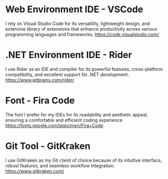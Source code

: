 # Web Environment IDE - VSCode
I rely on Visual Studio Code for its versatility, lightweight design, and extensive library of extensions that enhance productivity across various programming languages and frameworks.
https://code.visualstudio.com/

# .NET Environment IDE - Rider
I use Rider as an IDE and compiler for its powerful features, cross-platform compatibility, and excellent support for .NET development.
https://www.jetbrains.com/rider/

# Font - Fira Code
The font I prefer for my IDEs  for its readability and aesthetic appeal, ensuring a comfortable and efficient coding experience.
https://fonts.google.com/specimen/Fira+Code

# Git Tool - GitKraken
I use GitKraken as my Git client of choice because of its intuitive interface, robust features, and seamless workflow integration.
https://www.gitkraken.com/
